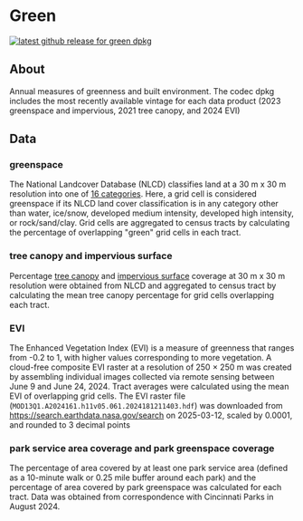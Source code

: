 # Green

[![latest github release for green dpkg](https://img.shields.io/github/v/release/geomarker-io/codec?sort=date&filter=green-*&display_name=tag&label=%5B%E2%98%B0%5D&labelColor=%238CB4C3&color=%23396175)](https://github.com/geomarker-io/codec/releases?q=green&expanded=false)

## About

Annual measures of greenness and built environment. The codec dpkg includes the most recently available vintage for each data product (2023 greenspace and impervious, 2021 tree canopy, and 2024 EVI)

## Data

### greenspace 

The National Landcover Database (NLCD) classifies land at a 30 m x 30 m resolution into one of [16 categories](https://www.mrlc.gov/data/type/land-cover). Here, a grid cell is considered greenspace if its NLCD land cover classification is in any category other than water, ice/snow, developed medium intensity, developed high intensity, or rock/sand/clay. Grid cells are aggregated to census tracts by calculating the percentage of overlapping "green" grid cells in each tract.

### tree canopy and impervious surface

Percentage [tree canopy](https://www.mrlc.gov/data/type/tree-canopy) and [impervious surface](https://www.mrlc.gov/data/type/fractional-impervious-surface) coverage at 30 m x 30 m resolution were obtained from NLCD and aggregated to census tract by calculating the mean tree canopy percentage for grid cells overlapping each tract.

### EVI

The Enhanced Vegetation Index (EVI) is a measure of greenness that ranges from -0.2 to 1, with higher values corresponding to more vegetation. A cloud-free composite EVI raster at a resolution of 250 × 250 m was created by assembling individual images collected via remote sensing between June 9 and June 24, 2024. Tract averages were calculated using the mean EVI of overlapping grid cells. The EVI raster file (`MOD13Q1.A2024161.h11v05.061.2024181211403.hdf`) was downloaded from https://search.earthdata.nasa.gov/search on 2025-03-12, scaled by 0.0001, and rounded to 3 decimal points 

### park service area coverage and park greenspace coverage

The percentage of area covered by at least one park service area (defined as a 10-minute walk or 0.25 mile buffer around each park) and the percentage of area covered by park greenspace was calculated for each tract. Data was obtained from correspondence with Cincinnati Parks in August 2024.